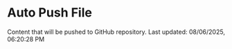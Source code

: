 # Auto Push File

Content that will be pushed to GitHub repository.
Last updated: 08/06/2025, 06:20:28 PM